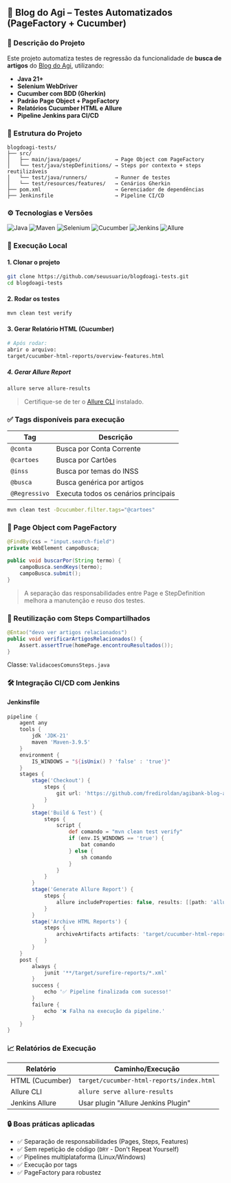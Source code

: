 ## 🧪 Blog do Agi – Testes Automatizados (PageFactory + Cucumber)


### 📌 Descrição do Projeto

Este projeto automatiza testes de regressão da funcionalidade de **busca de artigos** do [Blog do Agi](https://blogdoagi.com.br/), utilizando:

- **Java 21+**
- **Selenium WebDriver**
- **Cucumber com BDD (Gherkin)**
- **Padrão Page Object + PageFactory**
- **Relatórios Cucumber HTML e Allure**
- **Pipeline Jenkins para CI/CD**

### 📂 Estrutura do Projeto

```
blogdoagi-tests/
├── src/
│   ├── main/java/pages/           → Page Object com PageFactory
│   └── test/java/stepDefinitions/ → Steps por contexto + steps reutilizáveis
│   └── test/java/runners/         → Runner de testes
│   └── test/resources/features/   → Cenários Gherkin
├── pom.xml                        → Gerenciador de dependências
├── Jenkinsfile                    → Pipeline CI/CD
```

### ⚙️ Tecnologias e Versões

![Java](https://img.shields.io/badge/Java-21%2B-blue)
![Maven](https://img.shields.io/badge/Maven-3.9.5-green)
![Selenium](https://img.shields.io/badge/Selenium-4.21.0-brightgreen)
![Cucumber](https://img.shields.io/badge/Cucumber-7.14.0-yellow)
![Jenkins](https://img.shields.io/badge/Jenkins-CI%2FCD-red)
![Allure](https://img.shields.io/badge/Allure-2.24.0-purple)

### 🚀 Execução Local

#### 1. Clonar o projeto

```bash
git clone https://github.com/seuusuario/blogdoagi-tests.git
cd blogdoagi-tests
```

#### 2. Rodar os testes

```bash
mvn clean test verify
```

#### 3. Gerar Relatório HTML (Cucumber)

```bash
# Após rodar:
abrir o arquivo:
target/cucumber-html-reports/overview-features.html
```

##### 4. Gerar Allure Report

```bash
allure serve allure-results
```

> Certifique-se de ter o [Allure CLI](https://docs.qameta.io/allure/#_installing_a_commandline) instalado.

### ✅ Tags disponíveis para execução

| Tag         | Descrição                              |
|-------------|----------------------------------------|
| `@conta`    | Busca por Conta Corrente               |
| `@cartoes`  | Busca por Cartões                      |
| `@inss`     | Busca por temas do INSS                |
| `@busca`    | Busca genérica por artigos             |
| `@Regressivo` | Executa todos os cenários principais  |

```bash
mvn clean test -Dcucumber.filter.tags="@cartoes"
```

### 🧱 Page Object com PageFactory

```java
@FindBy(css = "input.search-field")
private WebElement campoBusca;

public void buscarPor(String termo) {
    campoBusca.sendKeys(termo);
    campoBusca.submit();
}
```

> A separação das responsabilidades entre Page e StepDefinition melhora a manutenção e reuso dos testes.

### 🔁 Reutilização com Steps Compartilhados

```java
@Entao("devo ver artigos relacionados")
public void verificarArtigosRelacionados() {
    Assert.assertTrue(homePage.encontrouResultados());
}
```

Classe: `ValidacoesComunsSteps.java`

### 🛠️ Integração CI/CD com Jenkins

#### Jenkinsfile

```groovy
pipeline {
    agent any
    tools {
        jdk 'JDK-21'
        maven 'Maven-3.9.5'
    }
    environment {
        IS_WINDOWS = "${isUnix() ? 'false' : 'true'}"
    }
    stages {
        stage('Checkout') {
            steps {
                git url: 'https://github.com/frediroldan/agibank-blog-automation.git'
            }
        }
        stage('Build & Test') {
            steps {
                script {
                    def comando = "mvn clean test verify"
                    if (env.IS_WINDOWS == 'true') {
                        bat comando
                    } else {
                        sh comando
                    }
                }
            }
        }
        stage('Generate Allure Report') {
            steps {
                allure includeProperties: false, results: [[path: 'allure-results']]
            }
        }
        stage('Archive HTML Reports') {
            steps {
                archiveArtifacts artifacts: 'target/cucumber-html-reports/**/*.*', allowEmptyArchive: true
            }
        }
    }
    post {
        always {
            junit '**/target/surefire-reports/*.xml'
        }
        success {
            echo '✅ Pipeline finalizada com sucesso!'
        }
        failure {
            echo '❌ Falha na execução da pipeline.'
        }
    }
}
```

### 📈 Relatórios de Execução

| Relatório        | Caminho/Execução                          |
|------------------|-------------------------------------------|
| HTML (Cucumber)  | `target/cucumber-html-reports/index.html` |
| Allure CLI       | `allure serve allure-results`             |
| Jenkins Allure   | Usar plugin "Allure Jenkins Plugin"       |

### 🔒 Boas práticas aplicadas

- ✅ Separação de responsabilidades (Pages, Steps, Features)
- ✅ Sem repetição de código (`DRY` - Don't Repeat Yourself)
- ✅ Pipelines multiplataforma (Linux/Windows)
- ✅ Execução por tags
- ✅ PageFactory para robustez

